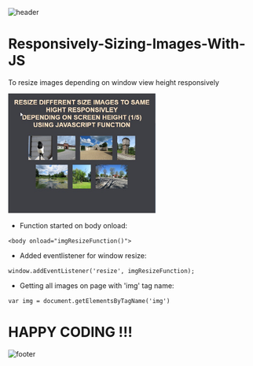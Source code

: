 ![header](https://capsule-render.vercel.app/api?type=slice&color=auto&height=130&section=header&text=Responsive%20Images&fontSize=30&fontAlign=80)

# Responsively-Sizing-Images-With-JS
To resize images depending on window view height responsively

<img src="Screenshot.jpg" width="300px">

* Function started on body onload:
```
<body onload="imgResizeFunction()">
```

* Added eventlistener for window resize:
```
window.addEventListener('resize', imgResizeFunction);
```

* Getting all images on page with 'img' tag name:
```
var img = document.getElementsByTagName('img')
```

# HAPPY CODING !!!

![footer](https://capsule-render.vercel.app/api?type=slice&color=auto&height=130&section=footer)
